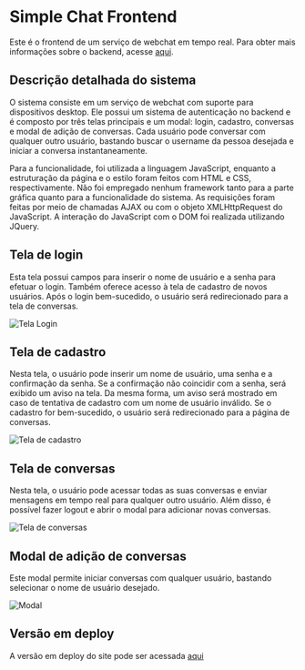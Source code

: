 # Simple Chat Frontend

Este é o frontend de um serviço de webchat em tempo real. Para obter mais informações sobre o backend, acesse [aqui](https://github.com/schmoellerIuri/APISimpleChat).

## Descrição detalhada do sistema

O sistema consiste em um serviço de webchat com suporte para dispositivos desktop. Ele possui um sistema de autenticação no backend e é composto por três telas principais e um modal: login, cadastro, conversas e modal de adição de conversas. Cada usuário pode conversar com qualquer outro usuário, bastando buscar o username da pessoa desejada e iniciar a conversa instantaneamente.

Para a funcionalidade, foi utilizada a linguagem JavaScript, enquanto a estruturação da página e o estilo foram feitos com HTML e CSS, respectivamente. Não foi empregado nenhum framework tanto para a parte gráfica quanto para a funcionalidade do sistema. As requisições foram feitas por meio de chamadas AJAX ou com o objeto XMLHttpRequest do JavaScript. A interação do JavaScript com o DOM foi realizada utilizando JQuery.

## Tela de login

Esta tela possui campos para inserir o nome de usuário e a senha para efetuar o login. Também oferece acesso à tela de cadastro de novos usuários. Após o login bem-sucedido, o usuário será redirecionado para a tela de conversas.

![Tela Login](https://github.com/schmoellerIuri/SimpleChatFront/blob/master/images/loginscreen.png)

## Tela de cadastro

Nesta tela, o usuário pode inserir um nome de usuário, uma senha e a confirmação da senha. Se a confirmação não coincidir com a senha, será exibido um aviso na tela. Da mesma forma, um aviso será mostrado em caso de tentativa de cadastro com um nome de usuário inválido. Se o cadastro for bem-sucedido, o usuário será redirecionado para a página de conversas.

![Tela de cadastro](https://github.com/schmoellerIuri/SimpleChatFront/blob/master/images/cadastro.png)

## Tela de conversas

Nesta tela, o usuário pode acessar todas as suas conversas e enviar mensagens em tempo real para qualquer outro usuário. Além disso, é possível fazer logout e abrir o modal para adicionar novas conversas.

![Tela de conversas](https://github.com/schmoellerIuri/SimpleChatFront/blob/master/images/conversations-2.png)

## Modal de adição de conversas

Este modal permite iniciar conversas com qualquer usuário, bastando selecionar o nome de usuário desejado.

![Modal](https://github.com/schmoellerIuri/SimpleChatFront/blob/master/images/modal.png)

## Versão em deploy

A versão em deploy do site pode ser acessada [aqui](schmoellerIuri.github.io)
